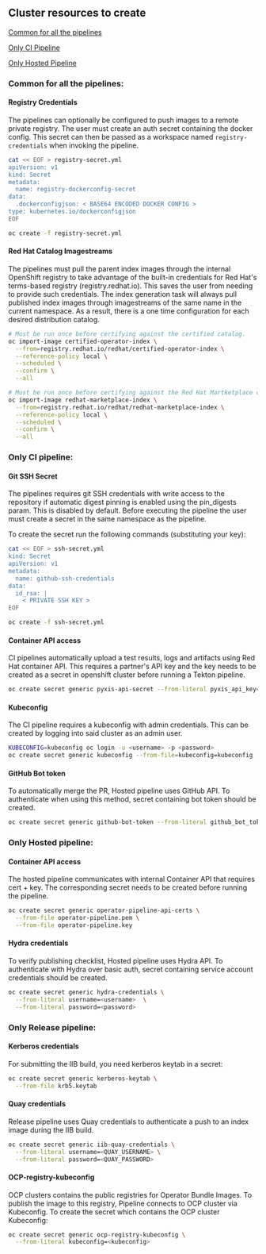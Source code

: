
## Cluster resources to create

[Common for all the pipelines](#common-for-all-the-pipelines)

[Only CI Pipeline](#only-ci-pipeline)

[Only Hosted Pipeline](#only-hosted-pipeline)


### Common for all the pipelines:

#### Registry Credentials
The pipelines can optionally be configured to push images to a remote private
registry. The user must create an auth secret containing the docker config. This
secret can then be passed as a workspace named `registry-credentials` when invoking
the pipeline.

```bash
cat << EOF > registry-secret.yml
apiVersion: v1
kind: Secret
metadata:
  name: registry-dockerconfig-secret
data:
  .dockerconfigjson: < BASE64 ENCODED DOCKER CONFIG >
type: kubernetes.io/dockerconfigjson
EOF

oc create -f registry-secret.yml
```

#### Red Hat Catalog Imagestreams

The pipelines must pull the parent index images through the internal OpenShift
registry to take advantage of the built-in credentials for Red Hat's terms-based
registry (registry.redhat.io). This saves the user from needing to provide such
credentials. The index generation task will always pull published index images
through imagestreams of the same name in the current namespace. As a result,
there is a one time configuration for each desired distribution catalog.

```bash
# Must be run once before certifying against the certified catalog.
oc import-image certified-operator-index \
  --from=registry.redhat.io/redhat/certified-operator-index \
  --reference-policy local \
  --scheduled \
  --confirm \
  --all

# Must be run once before certifying against the Red Hat Martketplace catalog.
oc import-image redhat-marketplace-index \
  --from=registry.redhat.io/redhat/redhat-marketplace-index \
  --reference-policy local \
  --scheduled \
  --confirm \
  --all
```

### Only CI pipeline:

#### Git SSH Secret
The pipelines requires git SSH credentials with 
write access to the repository if automatic digest pinning
is enabled using the pin_digests param. This is disabled
by default. Before executing the pipeline the user must
create a secret in the same namespace as the pipeline.

To create the secret run the following commands (substituting your key):
```bash
cat << EOF > ssh-secret.yml
kind: Secret
apiVersion: v1
metadata:
  name: github-ssh-credentials
data:
  id_rsa: |
    < PRIVATE SSH KEY >
EOF

oc create -f ssh-secret.yml
```

#### Container API access
CI pipelines automatically upload a test results, logs and artifacts using Red Hat
container API. This requires a partner's API key and the key needs to be created
as a secret in openshift cluster before running a Tekton pipeline.

```bash
oc create secret generic pyxis-api-secret --from-literal pyxis_api_key=< API KEY >
```

#### Kubeconfig

The CI pipeline requires a kubeconfig with admin credentials. This can be created
by logging into said cluster as an admin user.

```bash
KUBECONFIG=kubeconfig oc login -u <username> -p <password>
oc create secret generic kubeconfig --from-file=kubeconfig=kubeconfig
```

#### GitHub Bot token
To automatically merge the PR, Hosted pipeline uses GitHub API. To authenticate
when using this method, secret containing bot token should be created.

```bash
oc create secret generic github-bot-token --from-literal github_bot_token=< BOT TOKEN >
```

### Only Hosted pipeline:
#### Container API access
The hosted pipeline communicates with internal Container API that requires cert + key.
The corresponding secret needs to be created before running the pipeline.

```bash
oc create secret generic operator-pipeline-api-certs \
  --from-file operator-pipeline.pem \
  --from-file operator-pipeline.key
```

#### Hydra credentials
To verify publishing checklist, Hosted pipeline uses Hydra API. To authenticate with
Hydra over basic auth, secret containing service account credentials should be created.

```bash
oc create secret generic hydra-credentials \
  --from-literal username=<username>  \
  --from-literal password=<password>
```

### Only Release pipeline:
#### Kerberos credentials
For submitting the IIB build, you need kerberos keytab in a secret:
```bash
oc create secret generic kerberos-keytab \
  --from-file krb5.keytab
```

#### Quay credentials
Release pipeline uses Quay credentials to authenticate a push to an index image
during the IIB build.
```bash
oc create secret generic iib-quay-credentials \
  --from-literal username=<QUAY_USERNAME> \
  --from-literal password=<QUAY_PASSWORD>
```

#### OCP-registry-kubeconfig
OCP clusters contains the public registries for Operator Bundle Images.
To publish the image to this registry, Pipeline connects to OCP cluster via
Kubeconfig.
To create the secret which contains the OCP cluster Kubeconfig: 
```bash
oc create secret generic ocp-registry-kubeconfig \
  --from-literal kubeconfig=<kubeconfig>
```

